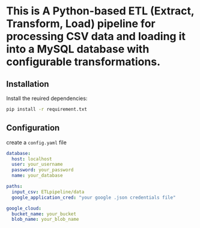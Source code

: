 # This is A Python-based ETL (Extract, Transform, Load) pipeline for processing CSV data and loading it into a MySQL database with configurable transformations.

## Installation
Install the reuired dependencies:
```bash
pip install -r requirement.txt
```
## Configuration
create a `config.yaml` file
```yaml
database:
  host: localhost
  user: your_username
  password: your_password
  name: your_database

paths:
  input_csv: ETLpipeline/data
  google_application_cred: "your google .json credentials file"

google_cloud:
  bucket_name: your_bucket
  blob_name: your_blob_name
  ```